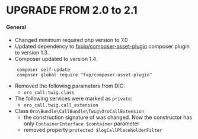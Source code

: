 UPGRADE FROM 2.0 to 2.1
=======================

#### General
- Changed minimum required php version to 7.0
- Updated dependency to [fxpio/composer-asset-plugin](https://github.com/fxpio/composer-asset-plugin) composer plugin to version 1.3.
- Composer updated to version 1.4.

```
    composer self-update
    composer global require "fxp/composer-asset-plugin"
```

- Removed the following parameters from DIC:
    - `oro_call.twig.class`
- The following services were marked as `private`:
    - `oro_call.twig.call_extension`
- Class `Oro\Bundle\CallBundle\Twig\OroCallExtension`
    - the construction signature of was changed. Now the constructor has only `ContainerInterface $container` parameter
    - removed property `protected $logCallPlaceholderFilter`
